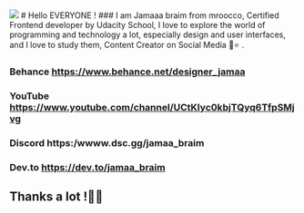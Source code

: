 <img src="https://github.com/abhisheknaiidu/abhisheknaiidu/raw/master/code.gif?raw=true"/>
# Hello EVERYONE !
### I am Jamaaa braim from mroocco, Certified Frontend developer by Udacity School, I love to explore the world of programming and technology a lot, especially design and user interfaces, and I love to study them, Content Creator on Social Media 👑⭐ .

### Behance https://www.behance.net/designer_jamaa
### YouTube https://www.youtube.com/channel/UCtKIyc0kbjTQyq6TfpSMjvg
### Discord https:/wwww.dsc.gg/jamaa_braim
### Dev.to  https://dev.to/jamaa_braim

## Thanks a lot !🙏😍
